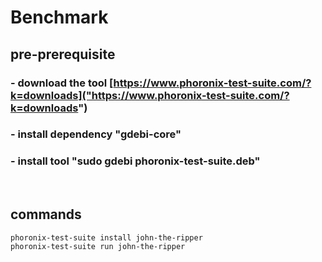 # Benchmark

## pre-prerequisite
### - download the tool [https://www.phoronix-test-suite.com/?k=downloads]("https://www.phoronix-test-suite.com/?k=downloads")
### - install dependency "gdebi-core"
### - install tool "sudo gdebi phoronix-test-suite.deb"

<br>

##  commands
```bash
phoronix-test-suite install john-the-ripper
phoronix-test-suite run john-the-ripper
```

<br>
